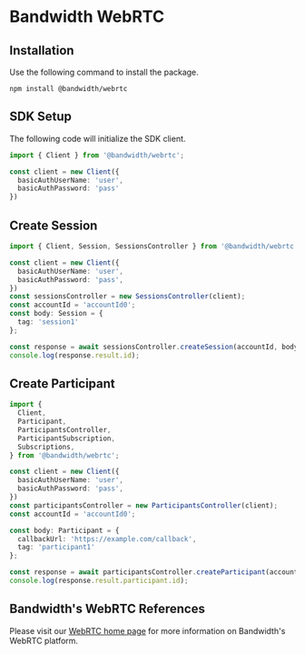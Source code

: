 # Bandwidth WebRTC

## Installation

Use the following command to install the package.

```
npm install @bandwidth/webrtc
```

## SDK Setup

The following code will initialize the SDK client.

```typescript
import { Client } from '@bandwidth/webrtc';

const client = new Client({
  basicAuthUserName: 'user',
  basicAuthPassword: 'pass'
})
```

## Create Session

```typescript
import { Client, Session, SessionsController } from '@bandwidth/webrtc';

const client = new Client({
  basicAuthUserName: 'user',
  basicAuthPassword: 'pass',
})
const sessionsController = new SessionsController(client);
const accountId = 'accountId0';
const body: Session = {
  tag: 'session1'
};

const response = await sessionsController.createSession(accountId, body);
console.log(response.result.id);
```

## Create Participant

```typescript
import {
  Client,
  Participant,
  ParticipantsController,
  ParticipantSubscription,
  Subscriptions,
} from '@bandwidth/webrtc';

const client = new Client({
  basicAuthUserName: 'user',
  basicAuthPassword: 'pass',
})
const participantsController = new ParticipantsController(client);
const accountId = 'accountId0';

const body: Participant = {
  callbackUrl: 'https://example.com/callback',
  tag: 'participant1'
};

const response = await participantsController.createParticipant(accountId, body);
console.log(response.result.participant.id);
```

## Bandwidth's WebRTC References

Please visit our [WebRTC home page](https://dev.bandwidth.com/webrtc/about.html) for more information on Bandwidth's WebRTC platform.
